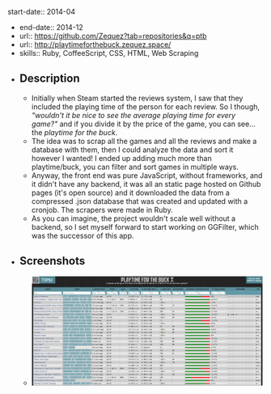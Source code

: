 start-date:: 2014-04

- end-date:: 2014-12
- url:: https://github.com/Zequez?tab=repositories&q=ptb
- url:: http://playtimeforthebuck.zequez.space/
- skills:: Ruby, CoffeeScript, CSS, HTML, Web Scraping
- ## Description
	- Initially when Steam started the reviews system, I saw that they included the playing time of the person for each review. So I though, *"wouldn't it be nice to see the average playing time for every game?"* and if you divide it by the price of the game, you can see... the *playtime for the buck*.
	- The idea was to scrap all the games and  all the reviews and make a database with them, then I could analyze the data and sort it however I wanted! I ended up adding much more than playtime/buck, you can filter and sort games in multiple ways.
	- Anyway, the front end was pure JavaScript, without frameworks, and it didn't have any backend, it was all an static page hosted on Github pages (it's open source) and it downloaded the data from a compressed .json database that was created and updated with a cronjob. The scrapers were made in Ruby.
	- As you can imagine, the project wouldn't scale well without a backend, so I set myself forward to start working on GGFilter, which was the successor of this app.
- ## Screenshots
	- ![playtime-for-the-buck.png](../assets/playtime-for-the-buck_1678635119540_0.png)